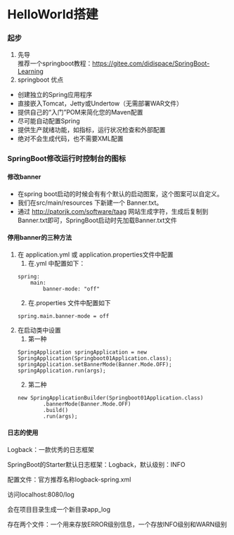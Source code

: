 # HelloWorld搭建
### 起步
1. 先导
<br/>推荐一个springboot教程：https://gitee.com/didispace/SpringBoot-Learning
2. springboot 优点
* 创建独立的Spring应用程序
* 直接嵌入Tomcat，Jetty或Undertow（无需部署WAR文件）
* 提供自己的“入门”POM来简化您的Maven配置
* 尽可能自动配置Spring
* 提供生产就绪功能，如指标，运行状况检查和外部配置
* 绝对不会生成代码，也不需要XML配置

### SpringBoot修改运行时控制台的图标
#### 修改banner
- 在spring boot启动的时候会有有个默认的启动图案，这个图案可以自定义。
- 我们在src/main/resources 下新建一个 Banner.txt。
- 通过 http://patorjk.com/software/taag 网站生成字符，生成后复制到Banner.txt即可，SpringBoot启动时先加载Banner.txt文件

#### 停用banner的三种方法
1. 在 application.yml 或 application.properties文件中配置
    1. 在.yml 中配置如下：
    ```
    spring:
        main:
            banner-mode: "off"
    ```
    2. 在.properties 文件中配置如下
    ```
    spring.main.banner-mode = off
    ```
2. 在启动类中设置
    1. 第一种
    ```
    SpringApplication springApplication = new SpringApplication(Springboot01Application.class);
    springApplication.setBannerMode(Banner.Mode.OFF);
    springApplication.run(args);
    ```
    2. 第二种
    ```
    new SpringApplicationBuilder(Springboot01Application.class)
            .bannerMode(Banner.Mode.OFF)
            .build()
            .run(args);
    ```
    
#### 日志的使用
    
Logback：一款优秀的日志框架
    
SpringBoot的Starter默认日志框架：Logback，默认级别：INFO
    
配置文件：官方推荐名称logback-spring.xml
    
访问localhost:8080/log
    
会在项目目录生成一个新目录app_log
    
存在两个文件：一个用来存放ERROR级别信息，一个存放INFO级别和WARN级别
    
    
   

